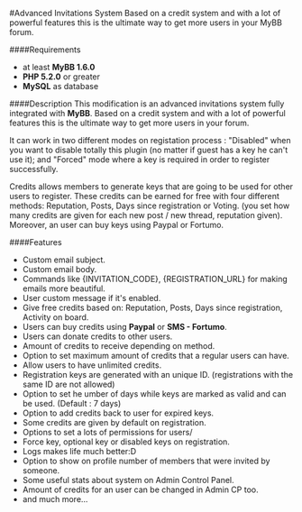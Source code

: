 #Advanced Invitations System
Based on a credit system and with a lot of powerful features this is the ultimate way to get more users in your MyBB forum. 

####Requirements
* at least **MyBB 1.6.0**
* **PHP 5.2.0** or greater
* **MySQL** as database

####Description
This modification is an advanced invitations system fully integrated with **MyBB**. Based on a credit system and with a lot of powerful features this is the ultimate way to get more users in your forum.

It can work in two different modes on registation process : "Disabled" when you want to disable totally this plugin (no matter if guest has a key he can't use it); and "Forced" mode where a key is required in order to register successfully.

Credits allows members to generate keys that are going to be used for other users to register. These credits can be earned for free with four different methods: Reputation, Posts, Days since registration or Voting. (you set how many credits are given for each new post / new thread, reputation given). Moreover, an user can buy keys using Paypal or Fortumo.

####Features
* Custom email subject.
* Custom email body.
* Commands like {INVITATION_CODE}, {REGISTRATION_URL} for making emails more beautiful.
* User custom message if it's enabled.
* Give free credits based on: Reputation, Posts, Days since registration, Activity on board.
* Users can buy credits using **Paypal** or **SMS - Fortumo**.
* Users can donate credits to other users.
* Amount of credits to receive depending on method.
* Option to set maximum amount of credits that a regular users can have.
* Allow users to have unlimited credits.
* Registration keys are generated with an unique ID. (registrations with the same ID are not allowed)
* Option to set he umber of days while keys are marked as valid and can be used. (Default : 7 days)
* Option to add credits back to user for expired keys.
* Some credits are given by default on registration.
* Options to set a lots of permissions for users/
* Force key, optional key or disabled keys on registration.
* Logs makes life much better:D
* Option to show on profile number of members that were invited by someone.
* Some useful stats about system on Admin Control Panel.
* Amount of credits for an user can be changed in Admin CP too.
* and much more...

